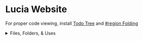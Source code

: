 # Lucia Website

For proper code viewing, install [Todo Tree](https://marketplace.visualstudio.com/items?itemName=Gruntfuggly.todo-tree) and [#region Folding](https://marketplace.visualstudio.com/items?itemName=maptz.regionfolder)

<details>
<summary>Files, Folders, & Uses</summary>

  - index.html
    - Stores the HTML code for the initial website.
    - Displays about me section
    - Displays programming languages known section
    - Gives navigation links to other parts of website.
  - /src/
    - /css/
      - Stores any CSS and styling information the website needs.
      - index.css
        - Stores styling information for the index.html file.
    - /html/
      - Stores HTML files used for the website.
      - portfolio.html
        - Stores links to portfolio pages.
        - Stores information on portfolio pages. 
    - /js/
      - Stores any JavaScript used in the website.
      - index.js
        - Stores any JavaScript used in the index.html file
